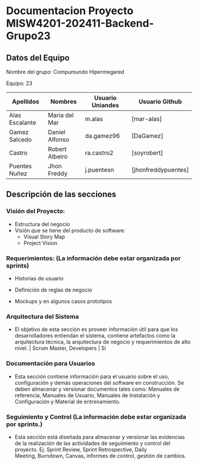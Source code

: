 # Documentacion Proyecto MISW4201-202411-Backend-Grupo23

## Datos del Equipo
Nombre del grupo: Compumundo Hipermegared

Equipo: 23

| Apellidos          | Nombres             | Usuario Uniandes | Usuario Github         |
|---------------------|---------------------|------------------|------------------------|
| Alas Escalante      | Maria del Mar       | m.alas           | [mar-alas]             |
| Gamez Salcedo       | Daniel Alfonso      | da.gamez96       | [DaGamez]              |
| Castro              | Robert Albeiro      | ra.castro2       | [soyrobert]            |
| Puentes Nuñez       | Jhon Freddy         | j.puentesn       | [jhonfreddypuentes]    |

## Descripción de las secciones

### Visión del Proyecto:
* Estructura del negocio
* Visión que se tiene del producto de software:
    - Visual Story Map
    - Project Vision
### Requerimientos: (La información debe estar organizada por sprints)
* Historias de usuario

* Definición de reglas de negocio

* Mockups y en algunos casos prototipos

### Arquitectura del Sistema
* El objetivo de esta sección es proveer información útil para que los desarrolladores entiendan el sistema, contiene artefactos como la arquitectura técnica, la arquitectura de negocio y requerimientos de alto nivel. | Scrum Master, Developers | Sí
### Documentación para Usuarios 
* Esta sección contiene información para el usuario sobre el uso, configuración y demás operaciones del software en construcción. Se deben almacenar y versionar documentos tales como: Manuales de referencia, Manuales de Usuario, Manuales de Instalación y Configuración y Material de entrenamiento.
### Seguimiento y Control (La información debe estar organizada por sprints.)
* Esta sección está diseñada para almacenar y versionar las evidencias de la realización de las actividades de seguimiento y control del proyecto. Ej. Sprint Review, Sprint Retrospective, Daily Meeting, Burndown, Canvas, informes de control, gestión de cambios.

